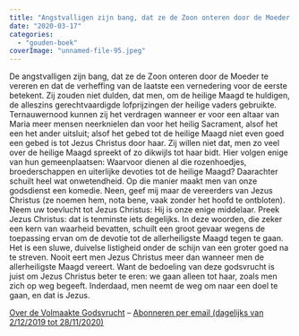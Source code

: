 ```yaml
---
title: "Angstvalligen zijn bang, dat ze de Zoon onteren door de Moeder te vereren"
date: "2020-03-17"
categories: 
  - "gouden-boek"
coverImage: "unnamed-file-95.jpeg"
---
```


De angstvalligen zijn bang, dat ze de Zoon onteren door de Moeder te vereren en dat de verheffing van de laatste een vernedering voor de eerste betekent. Zij zouden niet dulden, dat men, om de heilige Maagd te huldigen, de alleszins gerechtvaardigde lofprijzingen der heilige vaders gebruikte. Ternauwernood kunnen zij het verdragen wanneer er voor een altaar van Maria meer mensen neerknielen dan voor het heilig Sacrament, alsof het een het ander uitsluit; alsof het gebed tot de heilige Maagd niet even goed een gebed is tot Jezus Christus door haar. Zij willen niet dat, men zo veel over de heilige Maagd spreekt of zo dikwijls tot haar bidt. Hier volgen enige van hun gemeenplaatsen: Waarvoor dienen al die rozenhoedjes, broederschappen en uiterlijke devoties tot de heilige Maagd? Daarachter schuilt heel wat onwetendheid. Op die manier maakt men van onze godsdienst een komedie. Neen, geef mij maar de vereerders van Jezus Christus (ze noemen hem, nota bene, vaak zonder het hoofd te ontbloten). Neem uw toevlucht tot Jezus Christus: Hij is onze enige middelaar. Preek Jezus Christus: dat is tenminste iets degelijks. In deze woorden, die zeker een kern van waarheid bevatten, schuilt een groot gevaar wegens de toepassing ervan om de devotie tot de allerheiligste Maagd tegen te gaan. Het is een sluwe, duivelse listigheid onder de schijn van een groter goed na te streven. Nooit eert men Jezus Christus meer dan wanneer men de allerheiligste Maagd vereert. Want de bedoeling van deze godsvrucht is juist om Jezus Christus beter te eren: we gaan alleen tot haar, zoals men zich op weg begeeft. Inderdaad, men neemt de weg om naar een doel te gaan, en dat is Jezus.

[Over de Volmaakte Godsvrucht](/blog/een-jaar-lang-volmaakte-godsvrucht/) – [Abonneren per email (dagelijks van 2/12/2019 tot 28/11/2020)](http://eepurl.com/9RKvX)

